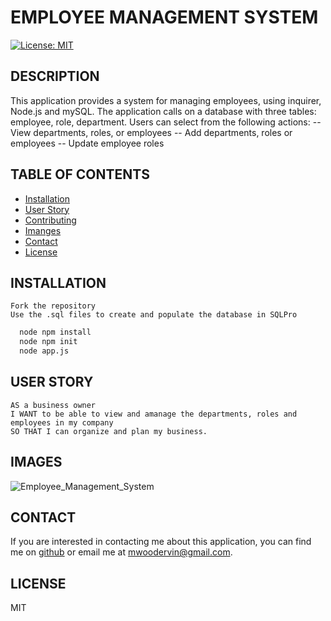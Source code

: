 # EMPLOYEE MANAGEMENT SYSTEM

  [![License: MIT](https://img.shields.io/badge/License-MIT-yellow.svg)](https://opensource.org/licenses/MIT)

  ## DESCRIPTION
  This application provides a system for managing employees, using inquirer, Node.js and mySQL. The application calls on a database with three tables: employee, role, department. Users can select from the following actions:
  -- View departments, roles, or employees
  -- Add departments, roles or employees
  -- Update employee roles

  ## TABLE OF CONTENTS

  - [Installation](#installation)
  - [User Story](#userStory)
  - [Contributing](#contributing)
  - [Imanges](#images)
  - [Contact](#contact)
  - [License](#license)

  ## INSTALLATION
    Fork the repository
    Use the .sql files to create and populate the database in SQLPro

```bash
  node npm install
  node npm init
  node app.js
```

  ## USER STORY
  ```
 AS a business owner
 I WANT to be able to view and amanage the departments, roles and employees in my company
 SO THAT I can organize and plan my business.
  ```

  ## IMAGES
  ![Employee_Management_System](https://user-images.githubusercontent.com/65414966/93031289-91333180-f5f7-11ea-9a7e-8e784fd95641.png)

  ## CONTACT
  If you are interested in contacting me about this application, you can find me on [github](https://github.com/mwoodervin) or email me at mwoodervin@gmail.com.

  ## LICENSE
  MIT


